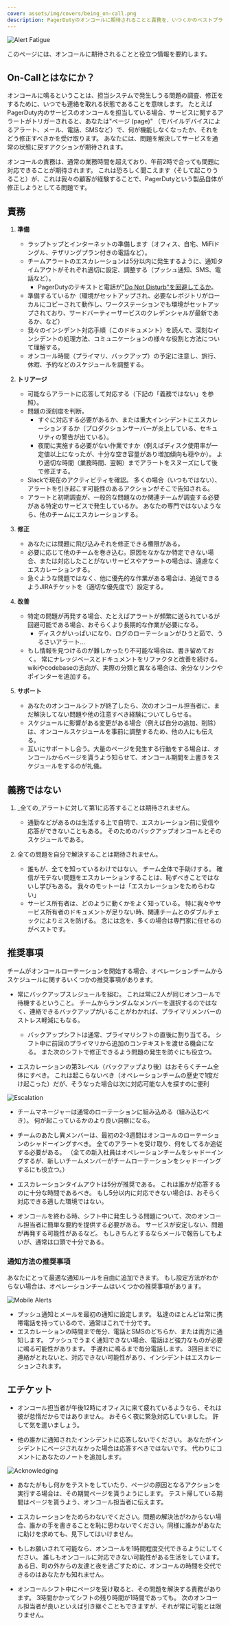 ```yaml
---
cover: assets/img/covers/being_on-call.png
description: PagerDutyのオンコールに期待されることと責務を、いつくかのベストプラクティスとエチケットの推奨事項に基づいて要約
---
```

![Alert Fatigue](../assets/img/headers/alert_fatigue.png)

このページには、オンコールに期待されることと役立つ情報を要約します。

## On-Callとはなにか？

オンコールに鳴るということは、担当システムで発生しうる問題の調査、修正をするために、いつでも連絡を取れる状態であることを意味します。
たとえばPagerDuty内のサービスのオンコールを担当している場合、サービスに関するアラートがトリガーされると、あなたは"ページ (page)" （モバイルデバイスによるアラート、メール、電話、SMSなど）で、何が機能しなくなったか、それをどう修正すべきかを受け取ります。
あなたには、問題を解決してサービスを通常の状態に戻すアクションが期待されます。

オンコールの責務は、通常の業務時間を超えており、午前2時で合っても問題に対応できることが期待されます。
これは恐ろしく聞こえます（そして起こりうること）が、これは我々の顧客が経験することで、PagerDutyという製品自体が修正しようとしてる問題です。


## 責務

1. **準備**
    * ラップトップとインターネットの準備します（オフィス、自宅、MiFiドングル、テザリングプラン付きの電話など）。
    * チームアラートのエスカレーションは5分以内に発生するように、通知タイムアウトがそれぞれ適切に設定、調整する（プッシュ通知、SMS、電話など）。
        * PagerDutyのテキストと電話が["Do Not Disturb"を回避してるか](https://support.pagerduty.com/docs/notification-phone-numbers)。
    * 準備するているか（環境がセットアップされ、必要なレポジトリがローカルにコピーされて動作し、ワークステーションでも環境がセットアップされており、サードバーティーサービスのクレデンシャルが最新であるか、など）
    * 我々のインシデント対応手順（このドキュメント）を読んで、深刻なインシデントの処理方法、コミュニケーションの様々な役割と方法について理解する。
    * オンコール時間（プライマリ、バックアップ）の予定に注意し、旅行、休暇、予約などのスケジュールを調整する。

1. **トリアージ**
    * 可能ならアラートに応答して対応する（下記の「義務ではない」を参照）。
    * 問題の深刻度を判断。
        * すぐに対応する必要があるか、または重大インシデントにエスカレーションするか（プロダクションサーバーが炎上している、セキュリティの警告が出ている）。
        * 夜間に実施する必要がない作業ですか（例えばディスク使用率が一定値以上になったが、十分な空き容量があり増加傾向も穏やか）。
          より適切な時間（業務時間、翌朝）までアラートをスヌーズにして後で修正する。
    * Slackで現在のアクティビティを確認。
      多くの場合（いつもではない）、アラートを引き起こす可能性のあるアクションがそこで告知される。
    * アラートと初期調査が、一般的な問題なのか関連チームが調査する必要がある特定のサービスで発生しているか。
      あなたの専門ではないようなら、他のチームにエスカレーションする。

1. **修正**
    * あなたには問題に飛び込みそれを修正できる権限がある。
    * 必要に応じて他のチームを巻き込む。原因をなかなか特定できない場合、または対応したことがないサービスやアラートの場合は、遠慮なくエスカレーションする。
    * 急ぐような問題ではなく、他に優先的な作業がある場合は、追従できるようJIRAチケットを（適切な優先度で）設定する。

1. **改善**
    * 特定の問題が再発する場合、たとえばアラートが頻繁に送られているが回避可能である場合、おそらくより長期的な作業が必要になる。
        * ディスクがいっぱいになり、ログのローテーションがひうと茹で、うるさいアラート...
    * もし情報を見つけるのが難しかったり不可能な場合は、書き留めておく。
      常にナレッジベースとドキュメントをリファクタと改善を続ける。
      wikiやcodebaseの志向が、実際の分類と異なる場合は、余分なリンクやポインターを追加する。

1. **サポート**
    * あなたのオンコールシフトが終了したら、次のオンコール担当者に、まだ解決してない問題や他の注意すべき経験についてしらせる。
    * スケジュールに影響がある変更がある場合（例えば自分の追加、削除）は、オンコールスケジュールを事前に調整するため、他の人にも伝える。
    * 互いにサポートし合う。大量のページを発生する行動をする場合は、オンコールからベージを貰うよう知らせて、オンコール期間を上書きをスケジュールをするのが礼儀。

## 義務ではない

1. _全ての_アラートに対して第1に応答することは期待されません。
    * 通勤などがあるのは生活する上で自明で、エスカレーション前に受信や応答ができないこともある。
      そのためのバックアップオンコールとそのスケジュールである。

1. 全ての問題を自分で解決することは期待されません。
    * 誰もが、全てを知っているわけではない。
      チーム全体で手助けする。
      確信がモテない問題をエスカレーションすることは、恥ずべきことではないし学びもある。
      我々のモットーは「エスカレーションをためらわない」
    * サービス所有者は、どのように動くかをよく知っている。
      特に我々やサービス所有者のドキュメントが足りない時、関連チームとのダブルチェックによりミスを防げる。
      念には念を、多くの場合は専門家に任せるのがベストです。

## 推奨事項

チームがオンコールローテーションを開始する場合、オペレーションチームからスケジュールに関するいくつかの推奨事項があります。

* 常にバックアップスレジュールを組む。
  これは常に2人が同じオンコールで待機するということ。
  チームからランダムなメンバーを選択するのではなく、連絡できるバックアップがいることがわかれば、プライマリメンバーのストレス軽減にもなる。
    * バックアップシフトは通常、プライマリシフトの直後に割り当てる。
      シフト中に前回のプライマリから追加のコンテキストを渡せる機会になる。
      また次のシフトで修正できるよう問題の発生を防ぐにも役立つ。

* エスカレーションの第3レベル（バックアップより後）はおそらくチーム全体にすべき。
  これは起こらないべき（オペレーションチームの歴史で1度だけ起こった）だが、そうなった場合は次に対応可能な人を探すのに便利

![Escalation](../assets/img/misc/escalation.png)

* チームマネージャーは通常のローテーションに組み込める（組み込むべき）。
  何が起こっているかのより良い洞察になる。

* チームのあたし異メンバーは、最初の2-3週間はオンコールのローテーションのシャドーイングすべき。
  全てのアラートを受け取り、何をしてるか追従する必要がある。
  （全ての新入社員はオペレーションチームをシャドーイングするが、新しいチームメンバーがチームローテーションをシャドーイングするにも役立つ。）

* エスカレーションタイムアウトは5分が推奨である。
  これは誰かが応答するのに十分な時間であるべき。
  もし5分以内に対応できない場合は、おそらく対応できる適した環境ではない。

* オンコールを終わる時、シフト中に発生しうる問題について、次のオンコール担当者に簡単な要約を提供する必要がある。
  サービスが安定しない、問題が再発する可能性があるなど。
  もしきちんとするならメールで報告してもよいが、通常は口頭で十分である。

### 通知方法の推奨事項

あなたにとって最適な通知ルールを自由に追加できます。
もし設定方法がわからない場合は、オペレーションチームはいくつかの推奨事項があります。

![Mobile Alerts](../assets/img/misc/mobile_alerts.png)

* プッシュ通知とメールを最初の通知に設定します。
  私達のほとんどは常に携帯電話を持っているので、通常はこれで十分です。
* エスカレーションの時間まで毎分、電話とSMSのどちらか、または両方に通知します。
  プッシュでうまく通知できない場合、電話ほど強力なものが必要に鳴る可能性があります。
  手遅れに鳴るまで毎分電話します。
  3回目までに連絡がとれないと、対応できない可能性があり、インシデントはエスカレーションされます。

## エチケット

* オンコール担当者が午後12時にオフィスに来て疲れているようなら、それは彼が怠惰だからではありません。
  おそらく夜に緊急対応していました。
  許して気を遣いましょう。

* 他の誰かに通知されたインシデントに応答しないでください。
  あなたがインシデントにページされなかった場合は応答すべきではないです。
  代わりにコメントにあなたのノートを追加します。

![Acknowledging](../assets/img/misc/ack.png)

* あなたがもし何かをテストをしていたり、ページの原因となるアクションを実行する場合は、その期間ページを貰うようにします。
  テスト帰している期間はページを貰うよう、オンコール担当者に伝えます。

* エスカレーションをためらわないでください。問題の解決法がわからない場合、誰かの手を書きることを恥に思わないでください。同様に誰かがあなたに助けを求めても、見下してはいけません。

* もしお願いされて可能なら、オンコールを1時間程度交代できるようにしてください。
  誰しもオンコールに対応できない可能性がある生活をしています。
  ある日、町の外からの友達と夜を過ごすために、オンコールの時間を交代できるのはあなたかも知れません。

* オンコールシフト中にページを受け取ると、その問題を解決する責務があります。
  3時間かかってシフトの残り時間が1時間であっても。
  次のオンコール担当者が良いといえば引き継ぐこともできますが、それが常に可能とは限りません。
